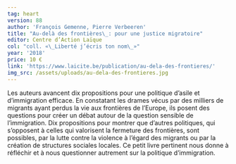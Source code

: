 ```yaml
---
tag: heart
version: 88
author: 'François Gemenne, Pierre Verbeeren'
title: "Au-delà des frontières\_: pour une justice migratoire"
editor: Centre d’Action Laïque
col: "coll. «\_Liberté j’écris ton nom\_»"
year: '2018'
price: 10 €
link: 'https://www.laicite.be/publication/au-dela-des-frontieres/'
img_src: /assets/uploads/au-dela-des-frontieres.jpg
---
```

Les auteurs avancent dix propositions pour une politique d’asile et d’immigration efficace. En constatant les drames vécus par des milliers de migrants ayant perdus la vie aux frontières de l’Europe, ils posent des questions pour créer un débat autour de la question sensible de l’immigration. Dix propositions pour montrer que d’autres politiques, qui s’opposent à celles qui valorisent la fermeture des frontières, sont possibles, par la lutte contre la violence à l’égard des migrants ou par la création de structures sociales locales. Ce petit livre pertinent nous donne à réfléchir et à nous questionner autrement sur la politique d’immigration.
